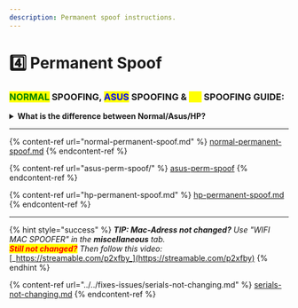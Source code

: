 ```yaml
---
description: Permanent spoof instructions.
---
```


# 4️⃣ Permanent Spoof

### <mark style="color:green;">NORMAL</mark> SPOOFING, <mark style="color:blue;">ASUS</mark> SPOOFING & <mark style="color:yellow;">HP</mark> SPOOFING GUIDE:

<details>

<summary><strong>What is the difference between Normal/Asus/HP?</strong></summary>

<mark style="color:blue;">**ASUS:**</mark> It needs a special spoofing mechanism because it is hard to permanently spoof it. However, Verse can, with just 1 extra step. All other motherboards are just "easy" and **one-click permanently spoofed. So if you're on Asus, choose Asus. Otherwise Normal.**\
\
<mark style="color:yellow;">**HP:**</mark> These motherboards should be unlocked before they're able to get spoofed. A USB is required for this, and the process is VERY simple. **Verse is one of the only spoofers that is able to permanently spoof HP.** Follow the HP Unlock steps first. [**(See HP Permanent**)](hp-permanent-spoof.md)

</details>

***

{% content-ref url="normal-permanent-spoof.md" %}
[normal-permanent-spoof.md](normal-permanent-spoof.md)
{% endcontent-ref %}

{% content-ref url="asus-perm-spoof/" %}
[asus-perm-spoof](asus-perm-spoof/)
{% endcontent-ref %}

{% content-ref url="hp-permanent-spoof.md" %}
[hp-permanent-spoof.md](hp-permanent-spoof.md)
{% endcontent-ref %}

***

{% hint style="success" %}
_**TIP: Mac-Adress not changed?** Use "WIFI MAC SPOOFER" in the **miscellaneous** tab._\
_<mark style="color:red;">**Still not changed?**</mark>_ _Then follow this video:_ [_https://streamable.com/p2xfby_](https://streamable.com/p2xfby)
{% endhint %}

{% content-ref url="../../fixes-issues/serials-not-changing.md" %}
[serials-not-changing.md](../../fixes-issues/serials-not-changing.md)
{% endcontent-ref %}
